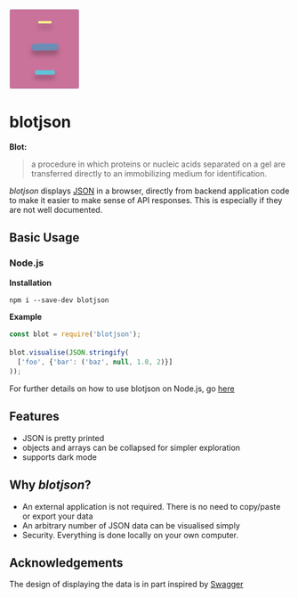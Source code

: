 ![Alt text](./logo_light.svg) 
# blotjson

**Blot:**
> a procedure in which proteins or nucleic acids separated on a gel are transferred directly to an immobilizing medium for identification.


*blotjson* displays [JSON](https://www.json.org/json-en.html) in a browser, directly from backend application code to make it easier to make sense of API responses. This is especially if they are not well documented.


## Basic Usage

### Node.js
**Installation**
```
npm i --save-dev blotjson
```
**Example**
```js
const blot = require('blotjson');

blot.visualise(JSON.stringify(
  ['foo', {'bar': ('baz', null, 1.0, 2)}]
));
```

For further details on how to use blotjson on Node.js, go [here](./src/lang/nodejs/README.md)

## Features
* JSON is pretty printed
* objects and arrays can be collapsed for simpler exploration
* supports dark mode

## Why *blotjson*?
* An external application is not required. There is no need to copy/paste or export your data
* An arbitrary number of JSON data can be visualised simply
* Security. Everything is done locally on your own computer.


## Acknowledgements

The design of displaying the data is in part inspired by [Swagger](https://swagger.io) 
